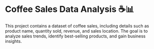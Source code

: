 # Coffee Sales Data Analysis ☕📊
This project contains a dataset of coffee sales, including details such as product name, quantity sold, revenue, and sales location. The goal is to analyze sales trends, identify best-selling products, and gain business insights.

